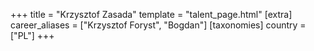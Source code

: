 +++
title = "Krzysztof Zasada"
template = "talent_page.html"
[extra]
career_aliases = ["Krzysztof Foryst", "Bogdan"]
[taxonomies]
country = ["PL"]
+++
